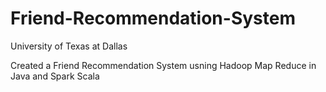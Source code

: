 # Friend-Recommendation-System

University of Texas at Dallas

Created a Friend Recommendation System usning Hadoop Map Reduce in Java and Spark Scala
